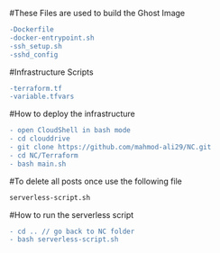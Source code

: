 #These Files are used to build the Ghost Image
```diff
-Dockerfile
-docker-entrypoint.sh
-ssh_setup.sh
-sshd_config
```
#Infrastructure Scripts
```diff
-terraform.tf
-variable.tfvars
```

#How to deploy the infrastructure

```diff
- open CloudShell in bash mode
- cd clouddrive
- git clone https://github.com/mahmod-ali29/NC.git
- cd NC/Terraform
- bash main.sh
```

#To delete all posts once use the following file
```diff
serverless-script.sh
```
#How to run the serverless script
```diff
- cd .. // go back to NC folder
- bash serverless-script.sh
```
